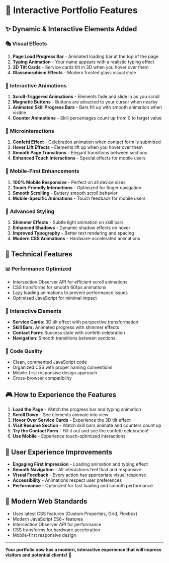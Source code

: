 # 🚀 Interactive Portfolio Features

## ✨ **Dynamic & Interactive Elements Added**

### 🎭 **Visual Effects**
1. **Page Load Progress Bar** - Animated loading bar at the top of the page
2. **Typing Animation** - Your name appears with a realistic typing effect
3. **3D Tilt Cards** - Service cards tilt in 3D when you hover over them
4. **Glassmorphism Effects** - Modern frosted glass visual style

### 🎯 **Interactive Animations**
1. **Scroll-Triggered Animations** - Elements fade and slide in as you scroll
2. **Magnetic Buttons** - Buttons are attracted to your cursor when nearby
3. **Animated Skill Progress Bars** - Bars fill up with smooth animation when visible
4. **Counter Animations** - Skill percentages count up from 0 to target value

### 🎊 **Microinteractions**
1. **Confetti Effect** - Celebration animation when contact form is submitted
2. **Hover Lift Effects** - Elements lift up when you hover over them
3. **Smooth Page Transitions** - Elegant transitions between sections
4. **Enhanced Touch Interactions** - Special effects for mobile users

### 📱 **Mobile-First Enhancements**
1. **100% Mobile Responsive** - Perfect on all device sizes
2. **Touch-Friendly Interactions** - Optimized for finger navigation
3. **Smooth Scrolling** - Buttery smooth scroll behavior
4. **Mobile-Specific Animations** - Touch feedback for mobile users

### 🎨 **Advanced Styling**
1. **Shimmer Effects** - Subtle light animation on skill bars
2. **Enhanced Shadows** - Dynamic shadow effects on hover
3. **Improved Typography** - Better text rendering and spacing
4. **Modern CSS Animations** - Hardware-accelerated animations

## 🔧 **Technical Features**

### 📊 **Performance Optimized**
- Intersection Observer API for efficient scroll animations
- CSS transforms for smooth 60fps animations
- Lazy loading animations to prevent performance issues
- Optimized JavaScript for minimal impact

### 🎪 **Interactive Elements**
- **Service Cards**: 3D tilt effect with perspective transformation
- **Skill Bars**: Animated progress with shimmer effects
- **Contact Form**: Success state with confetti celebration
- **Navigation**: Smooth transitions between sections

### 📝 **Code Quality**
- Clean, commented JavaScript code
- Organized CSS with proper naming conventions
- Mobile-first responsive design approach
- Cross-browser compatibility

## 🎮 **How to Experience the Features**

1. **Load the Page** - Watch the progress bar and typing animation
2. **Scroll Down** - See elements animate into view
3. **Hover Over Service Cards** - Experience the 3D tilt effect
4. **Visit Resume Section** - Watch skill bars animate and counters count up
5. **Try the Contact Form** - Fill it out and see the confetti celebration!
6. **Use Mobile** - Experience touch-optimized interactions

## 🌟 **User Experience Improvements**

- **Engaging First Impression** - Loading animation and typing effect
- **Smooth Navigation** - All interactions feel fluid and responsive
- **Visual Feedback** - Every action has appropriate visual response
- **Accessibility** - Animations respect user preferences
- **Performance** - Optimized for fast loading and smooth performance

## 🎯 **Modern Web Standards**

- Uses latest CSS features (Custom Properties, Grid, Flexbox)
- Modern JavaScript ES6+ features
- Intersection Observer API for performance
- CSS transforms for hardware acceleration
- Mobile-first responsive design

---

**Your portfolio now has a modern, interactive experience that will impress visitors and potential clients!** 🎉
